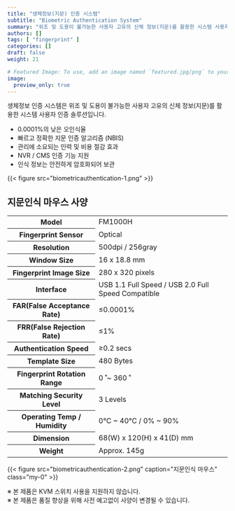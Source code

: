 ```yaml
---
title: "생체정보(지문) 인증 시스템"
subtitle: "Biometric Authentication System"
summary: "위조 및 도용이 불가능한 사용자 고유의 신체 정보(지문)를 활용한 시스템 사용자 인증 솔루션을 소개합니다."
authors: []
tags: [ "fingerprint" ]
categories: []
draft: false
weight: 21

# Featured Image: To use, add an image named `featured.jpg/png` to your page's folder.
image:
  preview_only: true
---
```


생체정보 인증 시스템은 위조 및 도용이 불가능한 사용자 고유의 신체 정보(지문)를 활용한 시스템 사용자 인증 솔루션입니다.


- 0.0001%의 낮은 오인식율
- 빠르고 정확한 지문 인증 알고리즘 (NBIS)
- 관리에 소요되는 인력 및 비용 절감 효과
- NVR / CMS 인증 기능 지원
- 인식 정보는 안전하게 암호화되어 보관

{{< figure src="biometricauthentication-1.png" >}}


## 지문인식 마우스 사양

<div class="container">
<div class="row align-items-center">
<div class="col-12 col-sm-8">

<table class="spec">
<tbody>
<tr><th>Model</th><td>FM1000H</td></tr>
<tr><th>Fingerprint Sensor</th><td>Optical</td></tr>
<tr><th>Resolution</th><td>500dpi / 256gray</td></tr>
<tr><th>Window Size</th><td>16 x 18.8 mm</td></tr>
<tr><th>Fingerprint Image Size</th><td>280 x 320 pixels</td></tr>
<tr><th>Interface</th><td>USB 1.1 Full Speed / USB 2.0 Full Speed Compatible</td></tr>
<tr><th>FAR(False Acceptance Rate)</th><td> ≤0.0001%</td></tr>
<tr><th>FRR(False Rejection Rate)</th><td>≤1%</td></tr>
<tr><th>Authentication Speed</th><td>≥0.2 secs</td></tr>
<tr><th>Template Size</th><td>480 Bytes</td></tr>
<tr><th>Fingerprint Rotation Range</th><td>0 ̊ ~ 360 ̊</td></tr>
<tr><th>Matching Security Level</th><td>3 Levels</td></tr>
<tr><th>Operating Temp / Humidity</th><td>0°C ~ 40°C / 0% ~ 90%</td></tr>
<tr><th>Dimension</th><td>68(W) x 120(H) x 41(D) mm</td></tr>
<tr><th>Weight</th><td>Approx. 145g</td></tr>
</tbody>
</table>

</div>
<div class="col-12 col-sm-4">

{{< figure src="biometricauthentication-2.png" caption="지문인식 마우스" class="my-0" >}}

</div>
</div>
</div>

※ 본 제품은 KVM 스위치 사용을 지원하지 않습니다.  
※ 본 제품은 품질 향상을 위해 사전 예고없이 사양이 변경될 수 있습니다.


